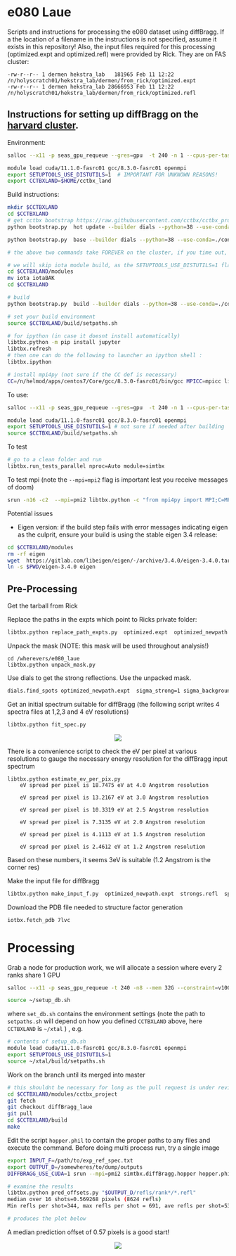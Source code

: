 # e080 Laue
Scripts and instructions for processing the e080 dataset using diffBragg. If a the location of a filename in the instructions is not specified, assume it exists in this repository! Also, the input files required for this processing (optimized.expt and optimized.refl) were provided by Rick. They are on FAS cluster:

```
-rw-r--r-- 1 dermen hekstra_lab   181965 Feb 11 12:22 /n/holyscratch01/hekstra_lab/dermen/from_rick/optimized.expt
-rw-r--r-- 1 dermen hekstra_lab 28666953 Feb 11 12:22 /n/holyscratch01/hekstra_lab/dermen/from_rick/optimized.refl
```


## Instructions for setting up diffBragg on the [harvard cluster](https://www.rc.fas.harvard.edu/).

Environment:

```bash
salloc --x11 -p seas_gpu_requeue --gres=gpu  -t 240 -n 1 --cpus-per-task 32 --mem 32G --constraint=v100

module load cuda/11.1.0-fasrc01 gcc/8.3.0-fasrc01 openmpi
export SETUPTOOLS_USE_DISTUTILS=1  # IMPORTANT FOR UNKNOWN REASONS!
export CCTBXLAND=$HOME/cctbx_land
```

Build instructions:

```bash
mkdir $CCTBXLAND
cd $CCTBXLAND
# get cctbx bootstrap https://raw.githubusercontent.com/cctbx/cctbx_project/master/libtbx/auto_build/bootstrap.py
python bootstrap.py  hot update --builder dials --python=38 --use-conda

python bootstrap.py  base --builder dials --python=38 --use-conda=./conda_base 

# the above two commands take FOREVER on the cluster, if you time out, log back in and reset the modules! Theres something weird with the network requests maybe... 

# we will skip iota module build, as the SETUPTOOLS_USE_DISTUTILS=1 flag causes it to fail
cd $CCTBXLAND/modules
mv iota iotaBAK
cd $CCTBXLAND

# build
python bootstrap.py  build --builder dials --python=38 --use-conda=./conda_base --nproc=40 --config-flags="--enable_cuda" --config-flags="--enable_openmp_if_possible=True" --config-flags="--enable_cxx11"

# set your build environment
source $CCTBXLAND/build/setpaths.sh

# for ipython (in case it doesnt install automatically)
libtbx.python -m pip install jupyter
libtbx.refresh
# then one can do the following to launcher an ipython shell :
libtbx.ipython

# install mpi4py (not sure if the CC def is necessary)
CC=/n/helmod/apps/centos7/Core/gcc/8.3.0-fasrc01/bin/gcc MPICC=mpicc libtbx.python -m pip install -v --no-binary mpi4py mpi4py

```

To use:

```bash
salloc --x11 -p seas_gpu_requeue --gres=gpu  -t 240 -n 1 --cpus-per-task 32 --mem 32G --constraint=v100

module load cuda/11.1.0-fasrc01 gcc/8.3.0-fasrc01 openmpi
export SETUPTOOLS_USE_DISTUTILS=1 # not sure if needed after building
source $CCTBXLAND/build/setpaths.sh
```

To test

```bash
# go to a clean folder and run
libtbx.run_tests_parallel nproc=Auto module=simtbx
```

To test mpi (note the `--mpi=mpi2` flag is important lest you receive messages of doom)

```bash
srun -n16 -c2  --mpi=pmi2 libtbx.python -c "from mpi4py import MPI;C=MPI.COMM_WORLD;print(C.rank,C.size)"
```

Potential issues

* Eigen version: if the build step fails with error messages indicating eigen as the culprit, ensure your build is using the stable eigen 3.4 release:

```bash
cd $CCTBXLAND/modules
rm -rf eigen
wget  https://gitlab.com/libeigen/eigen/-/archive/3.4.0/eigen-3.4.0.tar.gz
ln -s $PWD/eigen-3.4.0 eigen
```

## Pre-Processing

Get the tarball from Rick

Replace the paths in the expts which point to Ricks private folder:

```bash
libtbx.python replace_path_expts.py  optimized.expt  optimized_newpath.expt /n/hekstra_lab/data/201903_APS_BioCARS/e080/
```

Unpack the mask (NOTE: this mask will be used throughout analysis!)

```
cd /wherevers/e080_laue
libtbx.python unpack_mask.py
```

Use dials to get the strong reflections. Use the unpacked mask.

```bash
dials.find_spots optimized_newpath.expt  sigma_strong=1 sigma_background=1 mask=~/e080_laue/newbad.pkl  gain=0.4 kernel_size=[2,2] output.reflections=strongs.refl min_spot_size=3 filter.d_min=1.493 max_spot_size=90
```

Get an initial spectrum suitable for diffBragg (the following script writes 4 spectra files at 1,2,3 and 4 eV resolutions)

```bash
libtbx.python fit_spec.py
```


<p align="center">
<img src=https://user-images.githubusercontent.com/2335439/155448196-86426657-b2a4-48bc-b37f-60c2f83212ba.png />
</p>

There is a convenience script to check the eV per pixel at various resolutions to gauge the necessary energy resolution for the diffBragg input spectrum

```
libtbx.python estimate_ev_per_pix.py 
	eV spread per pixel is 18.7475 eV at 4.0 Angstrom resolution

	eV spread per pixel is 13.2167 eV at 3.0 Angstrom resolution

	eV spread per pixel is 10.3319 eV at 2.5 Angstrom resolution

	eV spread per pixel is 7.3135 eV at 2.0 Angstrom resolution

	eV spread per pixel is 4.1113 eV at 1.5 Angstrom resolution

	eV spread per pixel is 2.4612 eV at 1.2 Angstrom resolution

```

Based on these numbers, it seems 3eV is suitable (1.2 Angstrom is the corner res)

Make the input file for diffBragg

```bash
libtbx.python make_input_f.py  optimized_newpath.expt  strongs.refl  spec_3eV.lam 
```

Download the PDB file needed to structure factor generation

```
iotbx.fetch_pdb 7lvc
```

# Processing

Grab a node for production work, we will allocate a session where every 2 ranks share 1 GPU

```bash
salloc --x11 -p seas_gpu_requeue -t 240 -n8 --mem 32G --constraint=v100 --gres=gpu:4

source ~/setup_db.sh
```

where `set_db.sh` contains the environment settings (note the path to `setpaths.sh` will depend on how you defined `CCTBXLAND` above, here `CCTBXLAND` is `~/xtal` ) , e.g.

```bash
# contents of setup_db.sh
module load cuda/11.1.0-fasrc01 gcc/8.3.0-fasrc01 openmpi
export SETUPTOOLS_USE_DISTUTILS=1
source ~/xtal/build/setpaths.sh 
```

Work on the branch until its merged into master

```bash
# this shouldnt be necessary for long as the pull request is under review as of Feb 23, 2022, but for now, this processing is only supported under the diffBragg_laue branch of cctbx_project:
cd $CCTBXLAND/modules/cctbx_project
git fetch
git checkout diffBragg_laue
git pull
cd $CCTBXLAND/build
make
```

Edit the script `hopper.phil` to contain the proper paths to any files and execute the command. Before doing multi process run, try a single image

```bash
export INPUT_F=/path/to/exp_ref_spec.txt
export OUTPUT_D=/somewheres/to/dump/outputs
DIFFBRAGG_USE_CUDA=1 srun --mpi=pmi2 simtbx.diffBragg.hopper hopper.phil  exp_ref_spec_file=$INPUT_F outdir=$OUTPUT_D num_devices=4 first_n=8

# examine the results
libtbx.python pred_offsets.py "$OUTPUT_D/refls/rank*/*.refl"
median over 16 shots=0.569268 pixels (8624 refls)
Min refls per shot=344, max refls per shot = 691, ave refls per shot=539.0

# produces the plot below
```
A median prediction offset of 0.57 pixels is a good start!

<p align="center">
<img src=https://user-images.githubusercontent.com/2335439/155447902-d87a02f3-b471-4e06-92ea-11aff82672f8.png />
</p>



